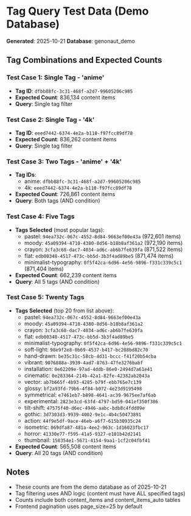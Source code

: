 # Tag Query Test Data (Demo Database)

**Generated**: 2025-10-21
**Database**: genonaut_demo

## Tag Combinations and Expected Counts

### Test Case 1: Single Tag - 'anime'
- **Tag ID**: `dfbb88fc-3c31-468f-a2d7-99605206c985`
- **Expected Count**: 836,134 content items
- **Query**: Single tag filter

### Test Case 2: Single Tag - '4k'
- **Tag ID**: `eeed7442-6374-4e2a-b110-f97fcc89df78`
- **Expected Count**: 836,262 content items
- **Query**: Single tag filter

### Test Case 3: Two Tags - 'anime' + '4k'
- **Tag IDs**:
  - anime: `dfbb88fc-3c31-468f-a2d7-99605206c985`
  - 4k: `eeed7442-6374-4e2a-b110-f97fcc89df78`
- **Expected Count**: 726,861 content items
- **Query**: Both tags (AND condition)

### Test Case 4: Five Tags
- **Tags Selected** (most popular tags):
  - pastel: `94ea732c-067c-4552-8d84-9663ef00e43a` (972,601 items)
  - moody: `45a09394-4710-4380-8d56-b18b8af361a2` (972,190 items)
  - crayon: `3cfa3c68-dac7-4034-ad6c-ab6b7fe639fa` (871,522 items)
  - flat: `edb00348-4517-473c-bb5d-3b3f4ad89be5` (871,474 items)
  - minimalist-typography: `0f5f42ca-6d96-4e56-9896-f331c339c5c1` (871,404 items)
- **Expected Count**: 662,239 content items
- **Query**: All 5 tags (AND condition)

### Test Case 5: Twenty Tags
- **Tags Selected** (top 20 from list above):
  - pastel: `94ea732c-067c-4552-8d84-9663ef00e43a`
  - moody: `45a09394-4710-4380-8d56-b18b8af361a2`
  - crayon: `3cfa3c68-dac7-4034-ad6c-ab6b7fe639fa`
  - flat: `edb00348-4517-473c-bb5d-3b3f4ad89be5`
  - minimalist-typography: `0f5f42ca-6d96-4e56-9896-f331c339c5c1`
  - soft-light: `98e9f2e8-0b69-4537-b417-bc208bd82c70`
  - hand-drawn: `be35c31c-58cb-4d31-bccc-f41f20b54cba`
  - vibrant: `9076888a-3939-4ad7-8763-47fe3276babf`
  - installation: `0e62209e-97ad-4ddb-86e0-2494d7a61e41`
  - cinematic: `0e283364-214b-42a1-82fe-42382ab2043a`
  - vector: `ab7b665f-4b93-4285-b79f-ebb765e7c139`
  - glossy: `bf2a93fd-79b6-4f84-b072-4e23d9195498`
  - symmetrical: `e7461eb7-b898-4641-ac39-9675ee7af6ab`
  - experimental: `2823e3cd-63fd-4797-bd59-041ef350f386`
  - tilt-shift: `47575f40-d6ec-4946-aabc-bdb8c4fdd09e`
  - gothic: `3d7303d3-9939-4002-9e1c-4b4c50473891`
  - action: `44f9e5df-9ace-46eb-a6f7-615b30935c24`
  - isometric: `069dfa87-481a-4ee2-963c-1d16023fbc17`
  - horror: `41330e77-f595-41a5-9327-e101b42d2141`
  - thumbnail: `158354e1-5671-4154-9aa1-1cf2c04fbf41`
- **Expected Count**: 565,508 content items
- **Query**: All 20 tags (AND condition)

## Notes

- These counts are from the demo database as of 2025-10-21
- Tag filtering uses AND logic (content must have ALL specified tags)
- Counts include both content_items and content_items_auto tables
- Frontend pagination uses page_size=25 by default

